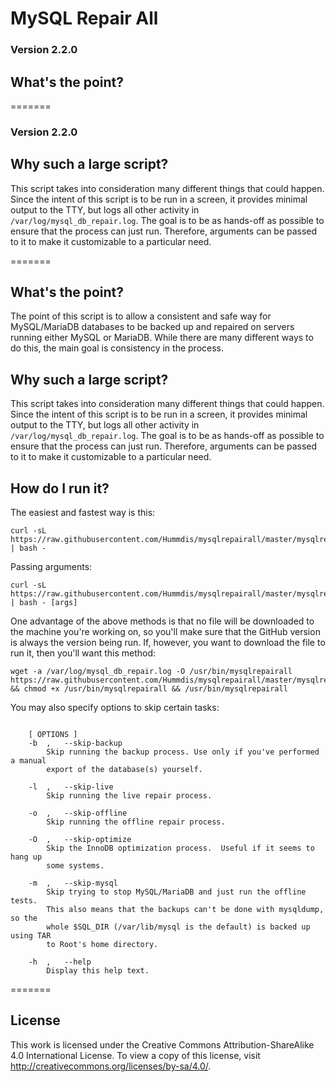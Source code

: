 # MySQL Repair All

### Version 2.2.0

## What's the point?
=======

### Version 2.2.0

## Why such a large script?

This script takes into consideration many different things that could happen.  Since the intent of this script is to be run in a screen, it provides minimal output to the TTY, but logs all other activity in `/var/log/mysql_db_repair.log`.    The goal is to be as hands-off as possible to ensure that the process can just run.  Therefore, arguments can be passed to it to make it customizable to a particular need.

=======
## What's the point?

The point of this script is to allow a consistent and safe way for MySQL/MariaDB databases to be backed up and repaired on servers running either MySQL or MariaDB.  While there are many different ways to do this, the main goal is consistency in the process.

## Why such a large script?

This script takes into consideration many different things that could happen.  Since the intent of this script is to be run in a screen, it provides minimal output to the TTY, but logs all other activity in `/var/log/mysql_db_repair.log`.    The goal is to be as hands-off as possible to ensure that the process can just run.  Therefore, arguments can be passed to it to make it customizable to a particular need.

## How do I run it?

The easiest and fastest way is this:

    curl -sL https://raw.githubusercontent.com/Hummdis/mysqlrepairall/master/mysqlrepairall | bash -

Passing arguments:

    curl -sL https://raw.githubusercontent.com/Hummdis/mysqlrepairall/master/mysqlrepairall | bash - [args]

One advantage of the above methods is that no file will be downloaded to the machine you're working on, so you'll make sure that the GitHub version is always the version being run.  If, however, you want to download the file to run it, then you'll want this method:

    wget -a /var/log/mysql_db_repair.log -O /usr/bin/mysqlrepairall https://raw.githubusercontent.com/Hummdis/mysqlrepairall/master/mysqlrepairall && chmod +x /usr/bin/mysqlrepairall && /usr/bin/mysqlrepairall

You may also specify options to skip certain tasks:

```Usage: mysqlrepairall [ OPTIONS ]

    [ OPTIONS ]
	-b	,	--skip-backup
		Skip running the backup process. Use only if you've performed a manual
		export of the database(s) yourself.

	-l	,	--skip-live
		Skip running the live repair process.

	-o	,	--skip-offline	
		Skip running the offline repair process.
	
	-O	,	--skip-optimize
		Skip the InnoDB optimization process.  Useful if it seems to hang up
		some systems.
	
	-m	,	--skip-mysql
		Skip trying to stop MySQL/MariaDB and just run the offline tests.
		This also means that the backups can't be done with mysqldump, so the
		whole $SQL_DIR (/var/lib/mysql is the default) is backed up using TAR
		to Root's home directory.

	-h	,	--help
		Display this help text.
```

=======
## License
This work is licensed under the Creative Commons Attribution-ShareAlike 4.0 International License. To view a copy of this license, visit http://creativecommons.org/licenses/by-sa/4.0/.

